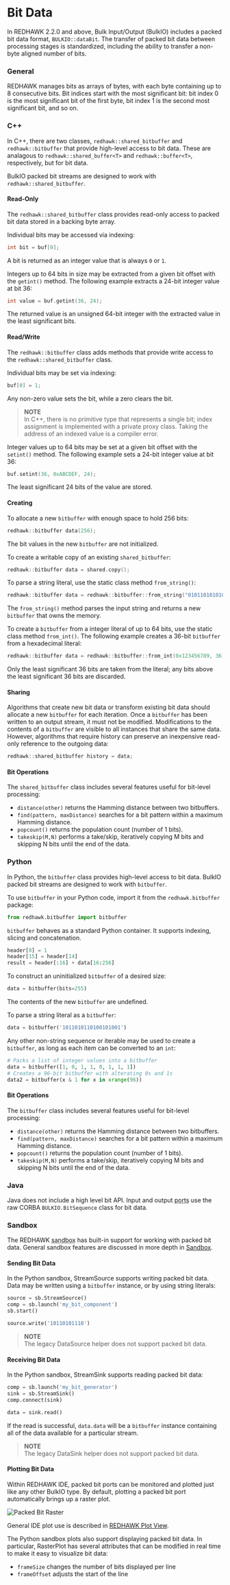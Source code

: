 # Bit Data

In REDHAWK 2.2.0 and above, Bulk Input/Output (BulkIO) includes a packed bit data format, `BULKIO::dataBit`.
The transfer of packed bit data between processing stages is standardized, including the ability to transfer a non-byte aligned number of bits.

### General

REDHAWK manages bits as arrays of bytes, with each byte containing up to 8 consecutive bits.
Bit indices start with the most significant bit: bit index 0 is the most significant bit of the first byte, bit index 1 is the second most significant bit, and so on.

### C++

In C++, there are two classes, `redhawk::shared_bitbuffer` and `redhawk::bitbuffer` that provide high-level access to bit data.
These are analagous to `redhawk::shared_buffer<T>` and `redhawk::buffer<T>`, respectively, but for bit data.

BulkIO packed bit streams are designed to work with `redhawk::shared_bitbuffer`.

#### Read-Only

The `redhawk::shared_bitbuffer` class provides read-only access to packed bit data stored in a backing byte array.

Individual bits may be accessed via indexing:

```cpp
int bit = buf[0];
```

A bit is returned as an integer value that is always `0` or `1`.

Integers up to 64 bits in size may be extracted from a given bit offset with the `getint()` method.
The following example extracts a 24-bit integer value at bit 36:

```cpp
int value = buf.getint(36, 24);
```

The returned value is an unsigned 64-bit integer with the extracted value in the least significant bits.

#### Read/Write

The `redhawk::bitbuffer` class adds methods that provide write access to the `redhawk::shared_bitbuffer` class.

Individual bits may be set via indexing:

```cpp
buf[0] = 1;
```

Any non-zero value sets the bit, while a zero clears the bit.

> **NOTE**  
> In C++, there is no primitive type that represents a single bit; index assignment is implemented with a private proxy class.
> Taking the address of an indexed value is a compiler error.

Integer values up to 64 bits may be set at a given bit offset with the `setint()` method.
The following example sets a 24-bit integer value at bit 36:

```cpp
buf.setint(36, 0xABCDEF, 24);
```

The least significant 24 bits of the value are stored.

#### Creating

To allocate a new `bitbuffer` with enough space to hold 256 bits:

```cpp
redhawk::bitbuffer data(256);
```

The bit values in the new `bitbuffer` are not initialized.

To create a writable copy of an existing `shared_bitbuffer`:

```cpp
redhawk::bitbuffer data = shared.copy();
```

To parse a string literal, use the static class method `from_string()`:

```cpp
redhawk::bitbuffer data = redhawk::bitbuffer::from_string("0101101010101");
```

The `from_string()` method parses the input string and returns a new `bitbuffer` that owns the memory.

To create a `bitbuffer` from a integer literal of up to 64 bits, use the static class method `from_int()`.
The following example creates a 36-bit `bitbuffer` from a hexadecimal literal:

```cpp
redhawk::bitbuffer data = redhawk::bitbuffer::from_int(0x123456789, 36);
```

Only the least significant 36 bits are taken from the literal; any bits above the least significant 36 bits are discarded.

#### Sharing

Algorithms that create new bit data or transform existing bit data should allocate a new `bitbuffer` for each iteration.
Once a `bitbuffer` has been written to an output stream, it must not be modified.
Modifications to the contents of a `bitbuffer` are visible to all instances that share the same data.
However, algorithms that require history can preserve an inexpensive read-only reference to the outgoing data:

```cpp
redhawk::shared_bitbuffer history = data;
```

#### Bit Operations

The `shared_bitbuffer` class includes several features useful for bit-level processing:

 - `distance(other)` returns the Hamming distance between two bitbuffers.
 - `find(pattern, maxDistance)` searches for a bit pattern within a maximum Hamming distance.
 - `popcount()` returns the population count (number of 1 bits).
 - `takeskip(M,N)` performs a take/skip, iteratively copying M bits and skipping N bits until the end of the data.

### Python

In Python, the `bitbuffer` class provides high-level access to bit data.
BulkIO packed bit streams are designed to work with `bitbuffer`.

To use `bitbuffer` in your Python code, import it from the `redhawk.bitbuffer` package:

```python
from redhawk.bitbuffer import bitbuffer
```

`bitbuffer` behaves as a standard Python container.
It supports indexing, slicing and concatenation.

```python
header[0] = 1
header[15] = header[14]
result = header[:16] + data[16:256]
```

To construct an uninitialized `bitbuffer` of a desired size:

```python
data = bitbuffer(bits=255)
```

The contents of the new `bitbuffer` are undefined.

To parse a string literal as a `bitbuffer`:

```python
data = bitbuffer('1011010110100101001')
```

Any other non-string sequence or iterable may be used to create a `bitbuffer`, as long as each item can be converted to an `int`:

```python
# Packs a list of integer values into a bitbuffer
data = bitbuffer([1, 0, 1, 1, 0, 1, 1, 1])
# Creates a 96-bit bitbuffer with alterating 0s and 1s
data2 = bitbuffer(x & 1 for x in xrange(96))
```

#### Bit Operations

The `bitbuffer` class includes several features useful for bit-level processing:

 - `distance(other)` returns the Hamming distance between two bitbuffers.
 - `find(pattern, maxDistance)` searches for a bit pattern within a maximum Hamming distance.
 - `popcount()` returns the population count (number of 1 bits).
 - `takeskip(M,N)` performs a take/skip, iteratively copying M bits and skipping N bits until the end of the data.

### Java

Java does not include a high level bit API.
Input and output <abbr title="See Glossary.">ports</abbr> use the raw CORBA `BULKIO.BitSequence` class for bit data.

### Sandbox

The REDHAWK <abbr title="See Glossary.">sandbox</abbr> has built-in support for working with packed bit data.
General sandbox features are discussed in more depth in [Sandbox](../../Sandbox/_index.html).

#### Sending Bit Data

In the Python sandbox, StreamSource supports writing packed bit data.
Data may be written using a `bitbuffer` instance, or by using string literals:

```python
source = sb.StreamSource()
comp = sb.launch('my_bit_component')
sb.start()

source.write('10110101110')
```


> **NOTE**  
> The legacy DataSource helper does not support packed bit data.  

#### Receiving Bit Data

In the Python sandbox, StreamSink supports reading packed bit data:

```python
comp = sb.launch('my_bit_generator')
sink = sb.StreamSink()
comp.connect(sink)

data = sink.read()
```

If the read is successful, `data.data` will be a `bitbuffer` instance containing all of the data available for a particular stream.


> **NOTE**  
> The legacy DataSink helper does not support packed bit data.  

#### Plotting Bit Data

Within REDHAWK IDE, packed bit ports can be monitored and plotted just like any other BulkIO type.
By default, plotting a packed bit port automatically brings up a raster plot.

![Packed Bit Raster](img/PackedBitPlot.png)

General IDE plot use is described in [REDHAWK Plot View](../../IDE/Editors-and-Views/redhawk-plot-view.html).

The Python sandbox plots also support displaying packed bit data.
In particular, RasterPlot has several attributes that can be modified in real time to make it easy to visualize bit data:

 - `frameSize` changes the number of bits displayed per line
 - `frameOffset` adjusts the start of the line
